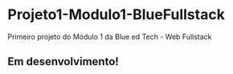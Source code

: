# Projeto1-Modulo1-BlueFullstack
Primeiro projeto do Módulo 1 da Blue ed Tech - Web Fullstack 

## Em desenvolvimento!
